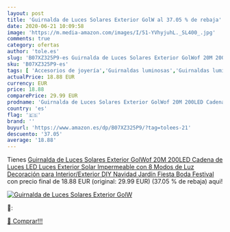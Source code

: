 ```yaml
---
layout: post
title: 'Guirnalda de Luces Solares Exterior GolW al 37.05 % de rebaja'
date: 2020-06-21 10:09:58
image: 'https://m.media-amazon.com/images/I/51-YVhyjuhL._SL400_.jpg'
comments: true
category: ofertas
author: 'tole.es'
slug: 'B07XZ325P9-es Guirnalda de Luces Solares Exterior GolWof 20M 200LED...'
sku: 'B07XZ325P9-es'
tags: [ 'Accesorios de joyería','Guirnaldas luminosas','Guirnaldas luminosas de interior','Iluminación','Joyería','Limpieza y cuidado de joyas','navidad', ]
actualPrice: 18.88 EUR
currency: EUR
price: 18.88
comparePrice: 29.99 EUR
prodname: 'Guirnalda de Luces Solares Exterior GolWof 20M 200LED Cadena de Luces LED Luces Exterior Solar Impermeable con 8 Modos de Luz Decoración para Interior/Exterior DIY Navidad Jardín Fiesta Boda Festival'
country: 'es'
flag: '🇪🇸'
brand: ''
buyurl: 'https://www.amazon.es/dp/B07XZ325P9/?tag=tolees-21'
descuento: '37.05'
average: '18.88'
---
```


Tienes [Guirnalda de Luces Solares Exterior GolWof 20M 200LED Cadena de Luces LED Luces Exterior Solar Impermeable con 8 Modos de Luz Decoración para Interior/Exterior DIY Navidad Jardín Fiesta Boda Festival](https://www.amazon.es/dp/B07XZ325P9/?tag=tolees-21) con precio final de  18.88 EUR (original: 29.99 EUR) (37.05 %  de rebaja) aqui!

[![Guirnalda de Luces Solares Exterior GolW](https://m.media-amazon.com/images/I/51-YVhyjuhL._SL400_.jpg)](https://www.amazon.es/dp/B07XZ325P9/?tag=tolees-21)

🔎:


[🛒 Comprar!!!](https://www.amazon.es/dp/B07XZ325P9/?tag=tolees-21)

